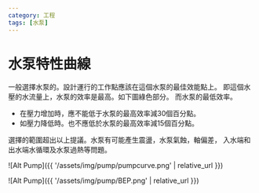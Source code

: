 ```yaml
---
category: 工程 
tags: [水泵]
---
```


# 水泵特性曲線

一般選擇水泵的。設計運行的工作點應該在這個水泵的最佳效能點上。
即這個水壓的水流量上，水泵的效率是最高。如下圖綠色部分。
而水泵的最低效率。
 - 在壓力增加時，應不能低于水泵的最高效率減30個百分點。
 - 如壓力降低時。也不應低於水泵的最高效率減15個百分點。
 
選擇的範圍超出以上提議。水泵有可能產生震盪，水泵氣蝕，軸偏差，
入水端和出水端水循環及水泵過熱等問題。

![Alt Pump]({{ '/assets/img/pump/pumpcurve.png' | relative_url }})


![Alt Pump]({{ '/assets/img/pump/BEP.png' | relative_url }})